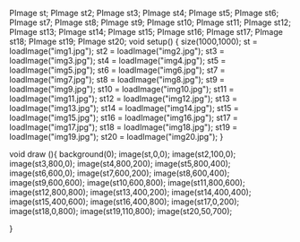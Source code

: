 PImage st;
PImage st2;
PImage st3;
PImage st4;
PImage st5;
PImage st6;
PImage st7;
PImage st8;
PImage st9;
PImage st10;
PImage st11;
PImage st12;
PImage st13;
PImage st14;
PImage st15;
PImage st16;
PImage st17;
PImage st18;
PImage st19;
PImage st20;
void setup() {
  size(1000,1000);
  st = loadImage("img1.jpg");
  st2 = loadImage("img2.jpg");
  st3 = loadImage("img3.jpg");
  st4 = loadImage("img4.jpg");
  st5 = loadImage("img5.jpg");
  st6 = loadImage("img6.jpg");
  st7 = loadImage("img7.jpg");
  st8 = loadImage("img8.jpg");
  st9 = loadImage("img9.jpg");
  st10 = loadImage("img10.jpg");
  st11 = loadImage("img11.jpg");
  st12 = loadImage("img12.jpg");
  st13 = loadImage("img13.jpg");
  st14 = loadImage("img14.jpg");
  st15 = loadImage("img15.jpg");
  st16 = loadImage("img16.jpg");
  st17 = loadImage("img17.jpg");
  st18 = loadImage("img18.jpg");
  st19 = loadImage("img19.jpg");
  st20 = loadImage("img20.jpg");
}

void draw (){
  background(0);
  image(st,0,0);
  image(st2,100,0);
  image(st3,800,0);
  image(st4,800,200);
  image(st5,800,400);
  image(st6,600,0);
  image(st7,600,200);
  image(st8,600,400);
  image(st9,600,600);
  image(st10,600,800);
  image(st11,800,600);
  image(st12,800,800);
  image(st13,400,200);
  image(st14,400,400);
  image(st15,400,600);
  image(st16,400,800);
  image(st17,0,200);
  image(st18,0,800);
  image(st19,110,800);
  image(st20,50,700);
  
  
  
}
